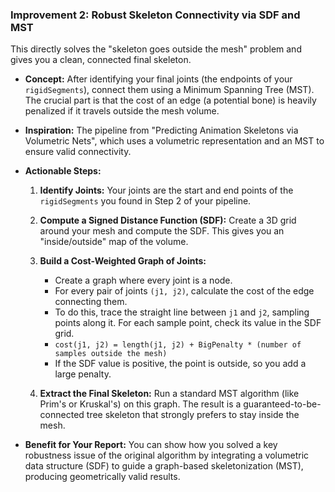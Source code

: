 ### Improvement 2: Robust Skeleton Connectivity via SDF and MST

This directly solves the "skeleton goes outside the mesh" problem and gives you a clean, connected final skeleton.

* **Concept:** After identifying your final joints (the endpoints of your `rigidSegments`), connect them using a Minimum Spanning Tree (MST). The crucial part is that the cost of an edge (a potential bone) is heavily penalized if it travels outside the mesh volume.
* **Inspiration:** The pipeline from "Predicting Animation Skeletons via Volumetric Nets", which uses a volumetric representation and an MST to ensure valid connectivity.
* **Actionable Steps:**

    1.  **Identify Joints:** Your joints are the start and end points of the `rigidSegments` you found in Step 2 of your pipeline.
    2.  **Compute a Signed Distance Function (SDF):** Create a 3D grid around your mesh and compute the SDF. This gives you an "inside/outside" map of the volume.
    3.  **Build a Cost-Weighted Graph of Joints:**
        * Create a graph where every joint is a node.
        * For every pair of joints `(j1, j2)`, calculate the cost of the edge connecting them.
        * To do this, trace the straight line between `j1` and `j2`, sampling points along it. For each sample point, check its value in the SDF grid.
        * `cost(j1, j2) = length(j1, j2) + BigPenalty * (number of samples outside the mesh)`
        * If the SDF value is positive, the point is outside, so you add a large penalty.

    4.  **Extract the Final Skeleton:** Run a standard MST algorithm (like Prim's or Kruskal's) on this graph. The result is a guaranteed-to-be-connected tree skeleton that strongly prefers to stay inside the mesh.

* **Benefit for Your Report:** You can show how you solved a key robustness issue of the original algorithm by integrating a volumetric data structure (SDF) to guide a graph-based skeletonization (MST), producing geometrically valid results.
